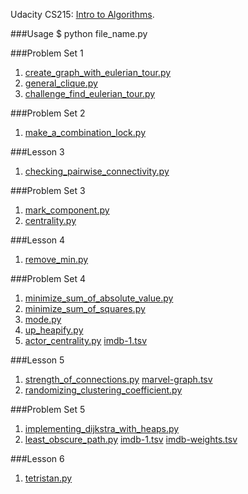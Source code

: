 Udacity CS215: [Intro to Algorithms](https://www.udacity.com/course/intro-to-algorithms--cs215).

###Usage
	$ python file_name.py

###Problem Set 1
1. [create_graph_with_eulerian_tour.py](https://github.com/RahnX/Intro-to-Algorithms/blob/master/problem_set_1/create_graph_with_eulerian_tour.py)
2. [general_clique.py](https://github.com/RahnX/Intro-to-Algorithms/blob/master/problem_set_1/general_clique.py)
3. [challenge_find_eulerian_tour.py](https://github.com/RahnX/Intro-to-Algorithms/blob/master/problem_set_1/challenge_find_eulerian_tour.py)

###Problem Set 2
1. [make_a_combination_lock.py](https://github.com/RahnX/Intro-to-Algorithms/blob/master/problem_set_2/make_a_combination_lock.py)

###Lesson 3
1. [checking_pairwise_connectivity.py](https://github.com/RahnX/Intro-to-Algorithms/blob/master/lesson_3/checking_pairwise_connectivity.py)

###Problem Set 3
1. [mark_component.py](https://github.com/RahnX/Intro-to-Algorithms/blob/master/problem_set_3/mark_component.py)
2. [centrality.py](https://github.com/RahnX/Intro-to-Algorithms/blob/master/problem_set_3/centrality.py)

###Lesson 4
1. [remove_min.py](https://github.com/RahnX/Intro-to-Algorithms/blob/master/lesson_4/remove_min.py)

###Problem Set 4
1. [minimize_sum_of_absolute_value.py](https://github.com/RahnX/Intro-to-Algorithms/blob/master/problem_set_4/minimize_sum_of_absolute_value.py)
2. [minimize_sum_of_squares.py](https://github.com/RahnX/Intro-to-Algorithms/blob/master/problem_set_4/minimize_sum_of_squares.py)
3. [mode.py](https://github.com/RahnX/Intro-to-Algorithms/blob/master/problem_set_4/mode.py)
4. [up_heapify.py](https://github.com/RahnX/Intro-to-Algorithms/blob/master/problem_set_4/up_heapify.py)
5. [actor_centrality.py](https://github.com/RahnX/Intro-to-Algorithms/blob/master/problem_set_4/actor_centrality.py) [imdb-1.tsv](https://github.com/RahnX/Intro-to-Algorithms/blob/master/problem_set_4/imdb-1.tsv)

###Lesson 5
1. [strength_of_connections.py](https://github.com/RahnX/Intro-to-Algorithms/blob/master/lesson_5/strength_of_connections.py) [marvel-graph.tsv](https://github.com/RahnX/Intro-to-Algorithms/blob/master/lesson_5/marvel-graph.tsv)
2. [randomizing_clustering_coefficient.py](https://github.com/RahnX/Intro-to-Algorithms/blob/master/lesson_5/randomizing_clustering_coefficient.py)

###Problem Set 5
1. [implementing_dijkstra_with_heaps.py](https://github.com/RahnX/Intro-to-Algorithms/blob/master/problem_set_5/implementing_dijkstra_with_heaps.py)
2. [least_obscure_path.py](https://github.com/RahnX/Intro-to-Algorithms/blob/master/problem_set_5/least_obscure_path.py) [imdb-1.tsv](https://github.com/RahnX/Intro-to-Algorithms/blob/master/problem_set_5/imdb-1.tsv) [imdb-weights.tsv](https://github.com/RahnX/Intro-to-Algorithms/blob/master/problem_set_5/imdb-weights.tsv)

###Lesson 6
1. [tetristan.py](https://github.com/RahnX/Intro-to-Algorithms/blob/master/lesson_6/tetristan.py)
